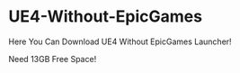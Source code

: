 # UE4-Without-EpicGames
Here You Can Download UE4 Without EpicGames Launcher!

Need 13GB Free Space!
